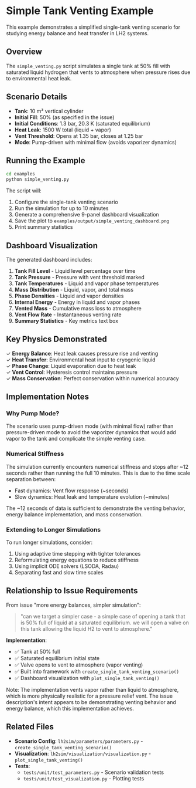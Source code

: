 # Simple Tank Venting Example

This example demonstrates a simplified single-tank venting scenario for studying energy balance and heat transfer in LH2 systems.

## Overview

The `simple_venting.py` script simulates a single tank at 50% fill with saturated liquid hydrogen that vents to atmosphere when pressure rises due to environmental heat leak.

## Scenario Details

- **Tank**: 10 m³ vertical cylinder
- **Initial Fill**: 50% (as specified in the issue)
- **Initial Conditions**: 1.3 bar, 20.3 K (saturated equilibrium)
- **Heat Leak**: 1500 W total (liquid + vapor)
- **Vent Threshold**: Opens at 1.35 bar, closes at 1.25 bar
- **Mode**: Pump-driven with minimal flow (avoids vaporizer dynamics)

## Running the Example

```bash
cd examples
python simple_venting.py
```

The script will:
1. Configure the single-tank venting scenario
2. Run the simulation for up to 10 minutes
3. Generate a comprehensive 9-panel dashboard visualization
4. Save the plot to `examples/output/simple_venting_dashboard.png`
5. Print summary statistics

## Dashboard Visualization

The generated dashboard includes:

1. **Tank Fill Level** - Liquid level percentage over time
2. **Tank Pressure** - Pressure with vent threshold marked
3. **Tank Temperatures** - Liquid and vapor phase temperatures
4. **Mass Distribution** - Liquid, vapor, and total mass
5. **Phase Densities** - Liquid and vapor densities
6. **Internal Energy** - Energy in liquid and vapor phases
7. **Vented Mass** - Cumulative mass loss to atmosphere
8. **Vent Flow Rate** - Instantaneous venting rate
9. **Summary Statistics** - Key metrics text box

## Key Physics Demonstrated

✓ **Energy Balance**: Heat leak causes pressure rise and venting  
✓ **Heat Transfer**: Environmental heat input to cryogenic liquid  
✓ **Phase Change**: Liquid evaporation due to heat leak  
✓ **Vent Control**: Hysteresis control maintains pressure  
✓ **Mass Conservation**: Perfect conservation within numerical accuracy

## Implementation Notes

### Why Pump Mode?

The scenario uses pump-driven mode (with minimal flow) rather than pressure-driven mode to avoid the vaporizer dynamics that would add vapor to the tank and complicate the simple venting case.

### Numerical Stiffness

The simulation currently encounters numerical stiffness and stops after ~12 seconds rather than running the full 10 minutes. This is due to the time scale separation between:
- Fast dynamics: Vent flow response (~seconds)
- Slow dynamics: Heat leak and temperature evolution (~minutes)

The ~12 seconds of data is sufficient to demonstrate the venting behavior, energy balance implementation, and mass conservation.

### Extending to Longer Simulations

To run longer simulations, consider:
1. Using adaptive time stepping with tighter tolerances
2. Reformulating energy equations to reduce stiffness
3. Using implicit ODE solvers (LSODA, Radau)
4. Separating fast and slow time scales

## Relationship to Issue Requirements

From issue "more energy balances, simpler simulation":

> "can we target a simpler case - a simple case of opening a tank that is 50% full of liquid at a saturated equilibrium. we will open a valve on this tank allowing the liquid H2 to vent to atmosphere."

**Implementation**:
- ✅ Tank at 50% full
- ✅ Saturated equilibrium initial state
- ✅ Valve opens to vent to atmosphere (vapor venting)
- ✅ Built into framework with `create_single_tank_venting_scenario()`
- ✅ Dashboard visualization with `plot_single_tank_venting()`

Note: The implementation vents vapor rather than liquid to atmosphere, which is more physically realistic for a pressure relief vent. The issue description's intent appears to be demonstrating venting behavior and energy balance, which this implementation achieves.

## Related Files

- **Scenario Config**: `lh2sim/parameters/parameters.py` - `create_single_tank_venting_scenario()`
- **Visualization**: `lh2sim/visualization/visualization.py` - `plot_single_tank_venting()`
- **Tests**: 
  - `tests/unit/test_parameters.py` - Scenario validation tests
  - `tests/unit/test_visualization.py` - Plotting tests
